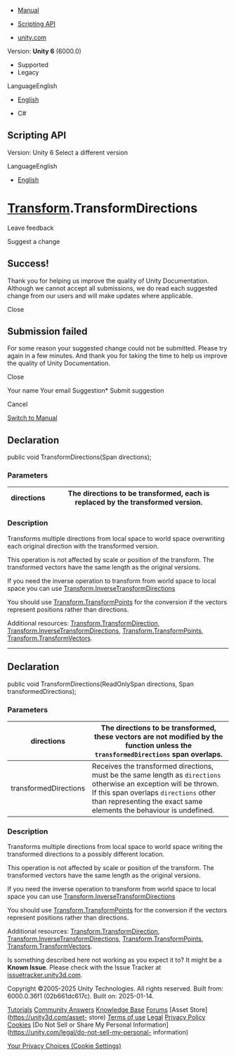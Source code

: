 [ ]()

  * [Manual](../Manual/index.html)
  * [Scripting API](../ScriptReference/index.html)

  * [unity.com](https://unity.com/)

Version: **Unity 6** (6000.0)

  * Supported
  * Legacy

LanguageEnglish

  * [English]()

  * C#

[ ](https://docs.unity3d.com)

## Scripting API

Version: Unity 6 Select a different version

LanguageEnglish

  * [English]()

#  [Transform](Transform.html).TransformDirections

Leave feedback

Suggest a change

## Success!

Thank you for helping us improve the quality of Unity Documentation. Although
we cannot accept all submissions, we do read each suggested change from our
users and will make updates where applicable.

Close

## Submission failed

For some reason your suggested change could not be submitted. Please <a>try
again</a> in a few minutes. And thank you for taking the time to help us
improve the quality of Unity Documentation.

Close

Your name Your email Suggestion* Submit suggestion

Cancel

[Switch to Manual](../Manual/class-Transform.html "Go to Transform Component
in the Manual")

## Declaration

public void TransformDirections(Span<Vector3> directions);

### Parameters

directions | The directions to be transformed, each is replaced by the transformed version.  
---|---  
  
### Description

Transforms multiple directions from local space to world space overwriting
each original direction with the transformed version.

This operation is not affected by scale or position of the transform. The
transformed vectors have the same length as the original versions.  
  
If you need the inverse operation to transform from world space to local space
you can use
[Transform.InverseTransformDirections](Transform.InverseTransformDirections.html)  
  
You should use [Transform.TransformPoints](Transform.TransformPoints.html) for
the conversion if the vectors represent positions rather than directions.  
  
Additional resources:
[Transform.TransformDirection](Transform.TransformDirection.html),
[Transform.InverseTransformDirections](Transform.InverseTransformDirections.html),
[Transform.TransformPoints](Transform.TransformPoints.html),
[Transform.TransformVectors](Transform.TransformVectors.html).

* * *

## Declaration

public void TransformDirections(ReadOnlySpan<Vector3> directions,
Span<Vector3> transformedDirections);

### Parameters

directions | The directions to be transformed, these vectors are not modified by the function unless the `transformedDirections` span overlaps.  
---|---  
transformedDirections | Receives the transformed directions, must be the same length as `directions` otherwise an exception will be thrown. If this span overlaps `directions` other than representing the exact same elements the behaviour is undefined.  
  
### Description

Transforms multiple directions from local space to world space writing the
transformed directions to a possibly different location.

This operation is not affected by scale or position of the transform. The
transformed vectors have the same length as the original versions.  
  
If you need the inverse operation to transform from world space to local space
you can use
[Transform.InverseTransformDirections](Transform.InverseTransformDirections.html)  
  
You should use [Transform.TransformPoints](Transform.TransformPoints.html) for
the conversion if the vectors represent positions rather than directions.  
  
Additional resources:
[Transform.TransformDirection](Transform.TransformDirection.html),
[Transform.InverseTransformDirections](Transform.InverseTransformDirections.html),
[Transform.TransformPoints](Transform.TransformPoints.html),
[Transform.TransformVectors](Transform.TransformVectors.html).

Is something described here not working as you expect it to? It might be a
**Known Issue**. Please check with the Issue Tracker at
[issuetracker.unity3d.com](https://issuetracker.unity3d.com).

Copyright ©2005-2025 Unity Technologies. All rights reserved. Built from:
6000.0.36f1 (02b661dc617c). Built on: 2025-01-14.

[Tutorials](https://unity3d.com/learn) [Community
Answers](https://answers.unity3d.com) [Knowledge
Base](https://support.unity3d.com/hc/en-us)
[Forums](https://forum.unity3d.com) [Asset Store](https://unity3d.com/asset-
store) [Terms of use](https://docs.unity3d.com/Manual/TermsOfUse.html)
[Legal](https://unity.com/legal) [Privacy
Policy](https://unity.com/legal/privacy-policy)
[Cookies](https://unity.com/legal/cookie-policy) [Do Not Sell or Share My
Personal Information](https://unity.com/legal/do-not-sell-my-personal-
information)

[Your Privacy Choices (Cookie Settings)](javascript:void\(0\);)


